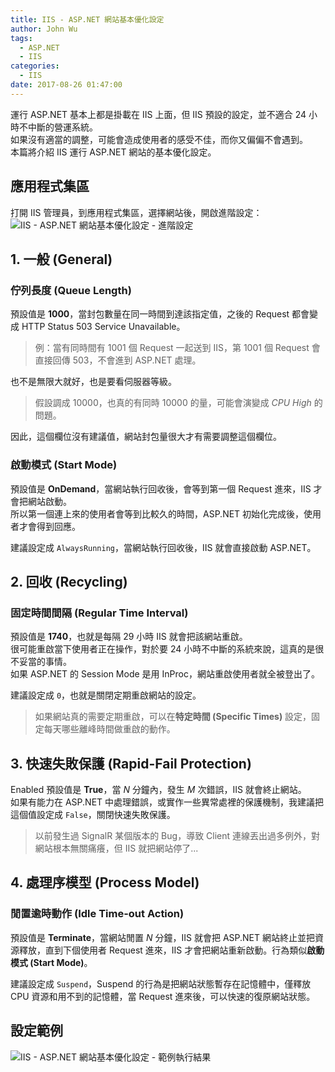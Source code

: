 ```yaml
---
title: IIS - ASP.NET 網站基本優化設定
author: John Wu
tags:
  - ASP.NET
  - IIS
categories:
  - IIS
date: 2017-08-26 01:47:00
---
```


運行 ASP.NET 基本上都是掛載在 IIS 上面，但 IIS 預設的設定，並不適合 24 小時不中斷的營運系統。  
如果沒有適當的調整，可能會造成使用者的感受不佳，而你又偏偏不會遇到。  
本篇將介紹 IIS 運行 ASP.NET 網站的基本優化設定。

<!-- more -->

## 應用程式集區 

打開 IIS 管理員，到應用程式集區，選擇網站後，開啟進階設定：
![IIS - ASP.NET 網站基本優化設定 - 進階設定](/images/x310.png)

## 1. 一般 (General)

### 佇列長度 (Queue Length)

預設值是 **1000**，當封包數量在同一時間到達該指定值，之後的 Request 都會變成 HTTP Status 503 Service Unavailable。  
> 例：當有同時間有 1001 個 Request 一起送到 IIS，第 1001 個 Request 會直接回傳 503，不會進到 ASP.NET 處理。  

也不是無限大就好，也是要看伺服器等級。  
> 假設調成 10000，也真的有同時 10000 的量，可能會演變成 *CPU High* 的問題。  

因此，這個欄位沒有建議值，網站封包量很大才有需要調整這個欄位。

### 啟動模式 (Start Mode)

預設值是 **OnDemand**，當網站執行回收後，會等到第一個 Request 進來，IIS 才會把網站啟動。  
所以第一個連上來的使用者會等到比較久的時間，ASP.NET 初始化完成後，使用者才會得到回應。  

建議設定成 `AlwaysRunning`，當網站執行回收後，IIS 就會直接啟動 ASP.NET。

## 2. 回收 (Recycling)

### 固定時間間隔 (Regular Time Interval)

預設值是 **1740**，也就是每隔 29 小時 IIS 就會把該網站重啟。  
很可能重啟當下使用者正在操作，對於要 24 小時不中斷的系統來說，這真的是很不妥當的事情。  
如果 ASP.NET 的 Session Mode 是用 InProc，網站重啟使用者就全被登出了。  

建議設定成 `0`，也就是關閉定期重啟網站的設定。  

> 如果網站真的需要定期重啟，可以在**特定時間 (Specific Times)** 設定，固定每天哪些離峰時間做重啟的動作。

## 3. 快速失敗保護 (Rapid-Fail Protection)

Enabled 預設值是 **True**，當 *N* 分鐘內，發生 *M* 次錯誤，IIS 就會終止網站。  
如果有能力在 ASP.NET 中處理錯誤，或實作一些異常處裡的保護機制，我建議把這個值設定成 `False`，關閉快速失敗保護。  

> 以前發生過 SignalR 某個版本的 Bug，導致 Client 連線丟出過多例外，對網站根本無關痛癢，但 IIS 就把網站停了...  

## 4. 處理序模型 (Process Model)

### 閒置逾時動作 (Idle Time-out Action)

預設值是 **Terminate**，當網站閒置 *N* 分鐘，IIS 就會把 ASP.NET 網站終止並把資源釋放，直到下個使用者 Request 進來，IIS 才會把網站重新啟動。行為類似**啟動模式 (Start Mode)**。

建議設定成 `Suspend`，Suspend 的行為是把網站狀態暫存在記憶體中，僅釋放 CPU 資源和用不到的記憶體，當 Request 進來後，可以快速的復原網站狀態。

## 設定範例

![IIS - ASP.NET 網站基本優化設定 - 範例執行結果](/images/x311.png)
